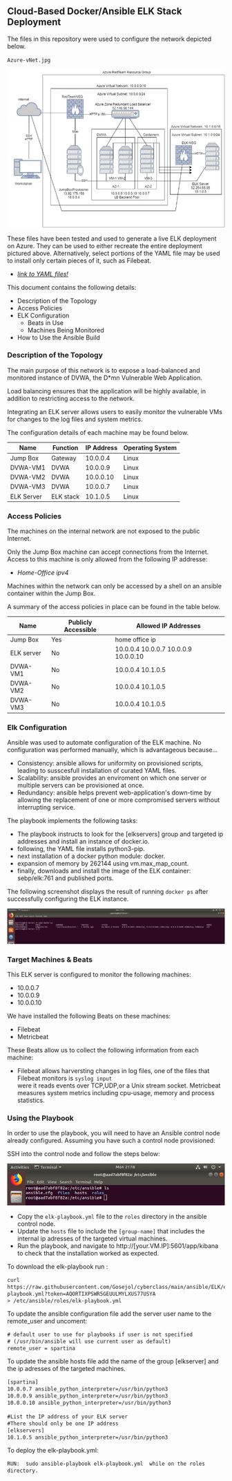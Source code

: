 ## Cloud-Based Docker/Ansible ELK Stack Deployment
 

The files in this repository were used to configure the network depicted below.

`Azure-vNet.jpg` 

![](diagrams/Azure-vNet.jpg)

These files have been tested and used to generate a live ELK deployment on Azure. They can be used to either recreate the entire deployment pictured above. Alternatively, select portions of the YAML file may be used to install only certain pieces of it, such as Filebeat.

  - _[link to YAML files!](ansible)_

This document contains the following details:
- Description of the Topology
- Access Policies
- ELK Configuration
  - Beats in Use
  - Machines Being Monitored
- How to Use the Ansible Build


### Description of the Topology

The main purpose of this network is to expose a load-balanced and monitored instance of DVWA, the D*mn Vulnerable Web Application.

Load balancing ensures that the application will be highly available, in addition to restricting access to the network.

Integrating an ELK server allows users to easily monitor the vulnerable VMs for changes to the log files and system metrics.

The configuration details of each machine may be found below.

| Name     | Function | IP Address | Operating System |
|----------|----------|------------|------------------|
| Jump Box | Gateway  | 10.0.0.4   | Linux            |
| DVWA-VM1 | DVWA     | 10.0.0.9   | Linux            |
| DVWA-VM2 | DVWA     | 10.0.0.10  | Linux            |
| DVWA-VM3 | DVWA     | 10.0.0.7   | Linux            |
| ELK Server | ELK stack | 10.1.0.5  | Linux            | 

### Access Policies

The machines on the internal network are not exposed to the public Internet. 

Only the Jump Box machine can accept connections from the Internet. Access to this machine is only allowed from the following IP addresse:
- _Home-Office ipv4_

Machines within the network can only be accessed by a shell on an ansible container within the Jump Box.

A summary of the access policies in place can be found in the table below.

| Name     | Publicly Accessible | Allowed IP Addresses |
|----------|---------------------|----------------------|
| Jump Box | Yes                 | home office ip    |  
| ELK server| No                |10.0.0.4 10.0.0.7 10.0.0.9 10.0.0.10 |
| DVWA-VM1 |  No                 | 10.0.0.4  10.1.0.5                   |
| DVWA-VM2 |  No                 | 10.0.0.4  10.1.0.5                   |
|DVWA-VM3  |  No                 | 10.0.0.4  10.1.0.5                   |  
### Elk Configuration

Ansible was used to automate configuration of the ELK machine. No configuration was performed manually, which is advantageous because...
- Consistency: ansible allows for uniformity on provisioned scripts, leading to susscesfull installation of curated YAML files.  
- Scalability: ansible provides an enviroment on which one server or multiple servers can be provisioned at once.
- Redundancy: ansible helps prevent web-application's down-time by allowing the replacement of one or more compromised servers without interrupting service.  

The playbook implements the following tasks:
- The playbook instructs to look for the [elkservers] group and targeted ip addresses and install an instance of docker.io.
- following, the YAML file installs python3-pip.
- next installation of a docker python module: docker.
- expansion of memory by 262144 using vm.max_map_count.
- finally, downloads and install the image of the ELK container: sebp/elk:761 and published ports.

The following screenshot displays the result of running `docker ps` after successfully configuring the ELK instance.

![](ansible/Images/DockerPS.png)

### Target Machines & Beats
This ELK server is configured to monitor the following machines:
- 10.0.0.7
- 10.0.0.9
- 10.0.0.10

We have installed the following Beats on these machines:
- Filebeat
- Metricbeat

These Beats allow us to collect the following information from each machine:
- Filebeat allows harversting changes in log files, one of the files that Filebeat monitors is `syslog input`  
were it reads events over TCP,UDP,or a Unix stream socket.  Metricbeat measures system metrics including cpu-usage, memory and process statistics.

### Using the Playbook
In order to use the playbook, you will need to have an Ansible control node already configured. Assuming you have such a control node provisioned: 

SSH into the control node and follow the steps below:

![](ansible/Images/ansiblenode.png)
- Copy the `elk-playbook.yml` file to the `roles` directory in the ansible control node.
- Update the `hosts` file to include the `[group-name]` that includes the internal ip adresses of the targeted virtual machines.
- Run the playbook, and navigate to http://[your.VM.IP]:5601/app/kibana to check that the installation worked as expected.

To download the elk-playbook run :
```
curl https://raw.githubusercontent.com/Gosejol/cyberclass/main/ansible/ELK/elk-playbook.yml?token=AQORTIXPSWR5GEUULMYLXUS77USYA 
> /etc/ansible/roles/elk-playbook.yml
```

To update the ansible configuration file add the server user name to the remote_user and uncoment:

```
# default user to use for playbooks if user is not specified
# (/usr/bin/ansible will use current user as default)
remote_user = spartina
```

To update the ansible hosts file add the name of the group [elkserver] and the ip adresses of the targeted machines.
```
[spartina]
10.0.0.7 ansible_python_interpreter=/usr/bin/python3
10.0.0.9 ansible_python_interpreter=/usr/bin/python3
10.0.0.10 ansible_python_interpreter=/usr/bin/python3

#List the IP address of your ELK server
#There should only be one IP address
[elkservers]
10.1.0.5 ansible_python_interpreter=/usr/bin/python3
```
To deploy the elk-playbook.yml:

```
RUN:  sudo ansible-playbook elk-playbook.yml  while on the roles directory.
```
